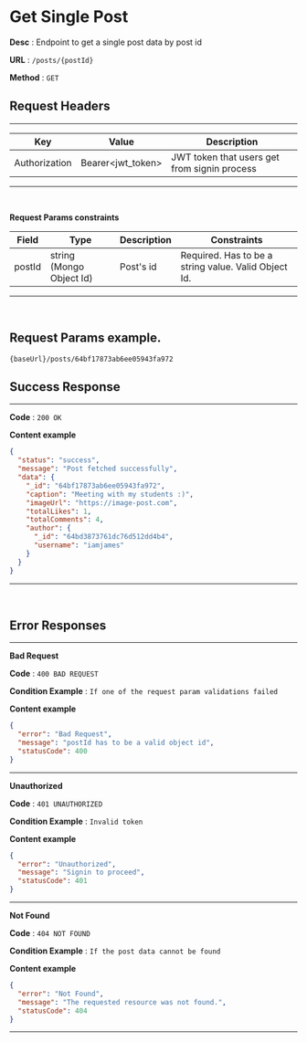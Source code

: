 # Get Single Post

**Desc** : Endpoint to get a single post data by post id

**URL** : `/posts/{postId}`

**Method** : `GET`

## **Request Headers**

---

| Key           | Value             | Description                                  |
| ------------- | ----------------- | -------------------------------------------- |
| Authorization | Bearer<jwt_token> | JWT token that users get from signin process |

---

<br/>

**Request Params constraints**

| Field  | Type                     | Description | Constraints                                          |
| ------ | ------------------------ | ----------- | ---------------------------------------------------- |
| postId | string (Mongo Object Id) | Post's id   | Required. Has to be a string value. Valid Object Id. |

---

<br/>

## **Request Params example**.

```text
{baseUrl}/posts/64bf17873ab6ee05943fa972
```

## **Success Response**

---

**Code** : `200 OK`

**Content example**

```json
{
  "status": "success",
  "message": "Post fetched successfully",
  "data": {
    "_id": "64bf17873ab6ee05943fa972",
    "caption": "Meeting with my students :)",
    "imageUrl": "https://image-post.com",
    "totalLikes": 1,
    "totalComments": 4,
    "author": {
      "_id": "64bd3873761dc76d512dd4b4",
      "username": "iamjames"
    }
  }
}
```

---

<br/>

## Error Responses

---

**Bad Request**

**Code** : `400 BAD REQUEST`

**Condition Example** : `If one of the request param validations failed`

**Content example**

```json
{
  "error": "Bad Request",
  "message": "postId has to be a valid object id",
  "statusCode": 400
}
```

---

**Unauthorized**

**Code** : `401 UNAUTHORIZED`

**Condition Example** : `Invalid token`

**Content example**

```json
{
  "error": "Unauthorized",
  "message": "Signin to proceed",
  "statusCode": 401
}
```

---

**Not Found**

**Code** : `404 NOT FOUND`

**Condition Example** : `If the post data cannot be found`

**Content example**

```json
{
  "error": "Not Found",
  "message": "The requested resource was not found.",
  "statusCode": 404
}
```

---
